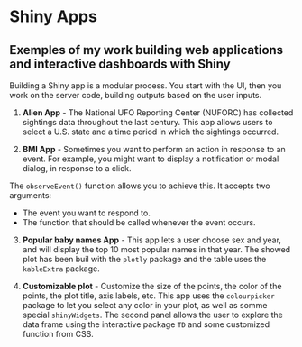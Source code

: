 # Shiny Apps

## Exemples of my work building web applications and interactive  dashboards with Shiny 

Building a Shiny app is a modular process. You start with the UI, then you work on the server code, 
building outputs based on the user inputs.

1. **Alien App** - The National UFO Reporting Center (NUFORC) has collected sightings data throughout the last century. 
This app allows users to select a U.S. state and a time period in which the sightings occurred.

2. **BMI App** - Sometimes you want to perform an action in response to an event. For example, you might want to display a 
notification or modal dialog, in response to a click.

The `observeEvent()` function allows you to achieve this. It accepts two arguments:
   - The event you want to respond to.
   - The function that should be called whenever the event occurs.

3. **Popular baby names App** - This app lets a user choose sex and year, and will display the top 10 most popular names
in that year. The showed plot has been buil with the `plotly` package and the table uses the `kableExtra` package.  

4. **Customizable plot** - Customize the size of the points, the color of the points, the plot title, axis labels, etc. 
This app uses the `colourpicker` package to let you select any color in your plot, as well as somme special `shinyWidgets`. 
The second panel allows the user to explore the data frame using the interactive package `TD` and some customized function 
from CSS. 